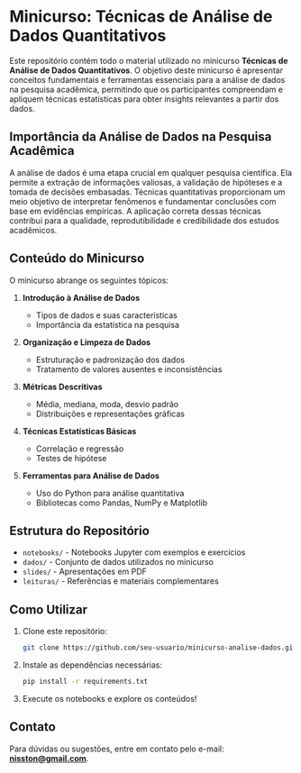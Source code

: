 # Minicurso: Técnicas de Análise de Dados Quantitativos

Este repositório contém todo o material utilizado no minicurso **Técnicas de Análise de Dados Quantitativos**. O objetivo deste minicurso é apresentar conceitos fundamentais e ferramentas essenciais para a análise de dados na pesquisa acadêmica, permitindo que os participantes compreendam e apliquem técnicas estatísticas para obter insights relevantes a partir dos dados.

## Importância da Análise de Dados na Pesquisa Acadêmica

A análise de dados é uma etapa crucial em qualquer pesquisa científica. Ela permite a extração de informações valiosas, a validação de hipóteses e a tomada de decisões embasadas. Técnicas quantitativas proporcionam um meio objetivo de interpretar fenômenos e fundamentar conclusões com base em evidências empíricas. A aplicação correta dessas técnicas contribui para a qualidade, reprodutibilidade e credibilidade dos estudos acadêmicos.

## Conteúdo do Minicurso

O minicurso abrange os seguintes tópicos:

1. **Introdução à Análise de Dados**  
   - Tipos de dados e suas características  
   - Importância da estatística na pesquisa  

2. **Organização e Limpeza de Dados**  
   - Estruturação e padronização dos dados  
   - Tratamento de valores ausentes e inconsistências  

3. **Métricas Descritivas**  
   - Média, mediana, moda, desvio padrão  
   - Distribuições e representações gráficas  

4. **Técnicas Estatísticas Básicas**  
   - Correlação e regressão  
   - Testes de hipótese  

5. **Ferramentas para Análise de Dados**  
   - Uso do Python para análise quantitativa  
   - Bibliotecas como Pandas, NumPy e Matplotlib  

## Estrutura do Repositório

- `notebooks/` - Notebooks Jupyter com exemplos e exercícios
- `dados/` - Conjunto de dados utilizados no minicurso
- `slides/` - Apresentações em PDF
- `leituras/` - Referências e materiais complementares

## Como Utilizar

1. Clone este repositório:  
   ```bash
   git clone https://github.com/seu-usuario/minicurso-analise-dados.git
   ```
2. Instale as dependências necessárias:  
   ```bash
   pip install -r requirements.txt
   ```
3. Execute os notebooks e explore os conteúdos!

## Contato
Para dúvidas ou sugestões, entre em contato pelo e-mail: **nisston@gmail.com**.
